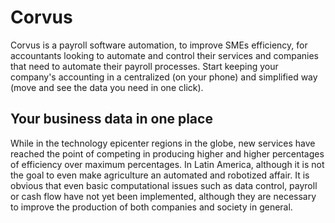 # Corvus

Corvus is a payroll software automation, to improve SMEs efficiency,
for accountants looking to automate and control their services and
companies that need to automate their payroll processes.
Start keeping your company's accounting in a centralized (on your phone)
and simplified way (move and see the data you need in one click).

## Your business data in one place

While in the technology epicenter regions in the globe, new services
have reached the point of competing in producing higher and higher
percentages of efficiency over maximum percentages. In Latin America,
although it is not the goal to even make agriculture an automated and
robotized affair. It is obvious that even basic computational issues
such as data control, payroll or cash flow have not yet been implemented,
although they are necessary to improve the production of both companies
and society in general.
